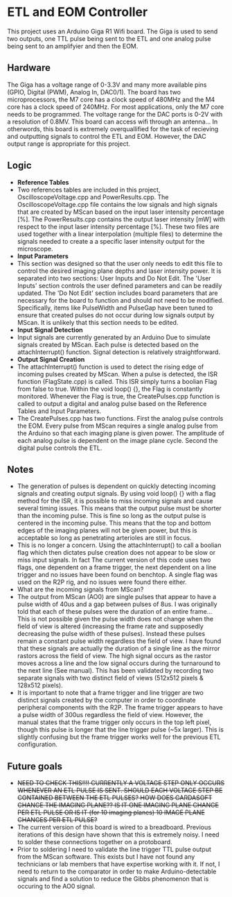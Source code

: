 # ETL and EOM Controller
This project uses an Arduino Giga R1 Wifi board.
The Giga is used to send two outputs, one TTL pulse being sent to the ETL and one analog pulse being sent to an amplifyier and then the EOM.

## Hardware
The Giga has a voltage range of 0-3.3V and many more available pins (GPIO, Digital (PWM), Analog In, DAC0/1). The board has two microprocessors, the M7 core has a clock speed of 480MHz and the M4 core has a clock speed of 240MHz. For most applications, only the M7 core needs to be programmed. The voltage range for the DAC ports is 0-2V with a resolution of 0.8MV. This board can access wifi through an antenna... In otherwords, this board is extremely overquallified for the task of recieving and outputting signals to control the ETL and EOM. However, the DAC output range is appropriate for this project.

## Logic
- **Reference Tables**
 - Two references tables are included in this project, OscilloscopeVoltage.cpp and PowerResults.cpp. The OscilloscopeVoltage.cpp file contains the low signals and high signals that are created by MScan based on the input laser intensity percentage [%]. The PowerResults.cpp contains the output laser intensity [mW] with respect to the input laser intensity percentage [%]. These two files are used together with a linear interpolation (multiple files) to determine the signals needed to create a a specific laser intensity output for the microscope.
- **Input Parameters**
 - This section was designed so that the user only needs to edit this file to control the desired imaging plane depths and laser intensity power. It is separated into two sections: User Inputs and Do Not Edit. The 'User Inputs' section controls the user defined parameters and can be readily updated. The 'Do Not Edit' section includes board parameters that are necessary for the board to function and should not need to be modified. Specifically, items like PulseWidth and PulseGap have been tuned to ensure that created pulses do not occur during low signals output by MScan. It is unlikely that this section needs to be edited.
- **Input Signal Detection**
 - Input signals are currently generated by an Arduino Due to simulate signals created by MScan. Each pulse is detected based on the attachInterrupt() function. Signal detection is relatively straightforward.
- **Output Signal Creation**
 - The attachInterrupt() function is used to detect the rising edge of incoming pulses created by MScan. When a pulse is detected, the ISR function (FlagState.cpp) is called. This ISR simply turns a boolian Flag from false to true. Within the void loop() {}, the Flag is constantly monitored. Whenever the Flag is true, the CreatePulses.cpp function is called to output a digital and analog pulse based on the Reference Tables and Input Parameters.
 - The CreatePulses.cpp has two functions. First the analog pulse controls the EOM. Every pulse from MScan requires a single analog pulse from the Arduino so that each imaging plane is given power. The amplitude of each analog pulse is dependent on the image plane cycle. Second the digital pulse controls the ETL. 
## Notes
- The generation of pulses is dependent on quickly detecting incoming signals and creating output signals. By using void loop() {} with a flag method for the ISR, it is possible to miss incoming signals and cause several timing issues. This means that the output pulse must be shorter than the incoming pulse. This is fine so long as the output pulse is centered in the incoming pulse. This means that the top and bottom edges of the imaging planes will not be given power, but this is acceptable so long as penetrating arterioles are still in focus.
 - This is no longer a concern. Using the attachInterrupt() to call a boolian flag which then dictates pulse creation does not appear to be slow or miss input signals. In fact The current version of this code uses two flags, one dependent on a frame trigger, the next dependent on a line trigger and no issues have been found on benchtop. A single flag was used on the R2P rig, and no issues were found there either.
- What are the incoming signals from MScan?
 - The output from MScan (AO0) are single pulses that appear to have a pulse width of 40us and a gap between pulses of 8us. I was originally told that each of these pulses were the duration of an entire frame... This is not possible given the pulse width does not change when the field of view is altered (increasing the frame rate and supposedly decreasing the pulse width of these pulses). Instead these pulses remain a constant pulse width regardless the field of view. I have found that these signals are actually the duration of a single line as the mirror rastors across the field of view. The high signal occurs as the rastor moves across a line and the low signal occurs during the turnaround to the next line (See manual). This has been validated by recording two separate signals with two distinct field of views (512x512 pixels & 128x512 pixels).
 - It is important to note that a frame trigger and line trigger are two distinct signals created by the computer in order to coordinate peripheral components with the R2P. The frame trigger appears to have a pulse width of 300us regardless the field of view. However, the manual states that the frame trigger only occurs in the top left pixel, though this pulse is longer that the line trigger pulse (~5x larger). This is slightly confusing but the frame trigger works well for the previous ETL configuration.

## Future goals
- ~~NEED TO CHECK THIS!!!!
CURRENTLY A VOLTAGE STEP ONLY OCCURS WHENEVER AN ETL PULSE IS SENT. SHOULD EACH VOLTAGE STEP BE CONTAINED BETWEEN THE ETL PULSES? HOW DOES GARDASOFT CHANGE THE IMAGING PLANE?? IS IT ONE IMAGING PLANE CHANGE PER ETL PULSE OR IS IT (for 10 imaging planes) 10 IMAGE PLANE CHANGES PER ETL PULSE?~~
- The current version of this board is wired to a breadboard. Previous iterations of this design have shown that this is extremely noisy. I need to solder these connections together on a protoboard.
- Prior to soldering I need to validate the line trigger TTL pulse output from the MScan software. This exists but I have not found any technicians or lab members that have expertise working with it. If not, I need to return to the comparator in order to make Arduino-detectable signals and find a solution to reduce the Gibbs phenomenon that is occuring to the AO0 signal.